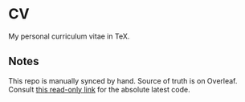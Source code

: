 # CV

My personal curriculum vitae in TeX.

## Notes

This repo is manually synced by hand. Source of truth is on Overleaf. Consult [this read-only link](https://www.overleaf.com/read/gdnzsswwgkvs) for the absolute latest code.
